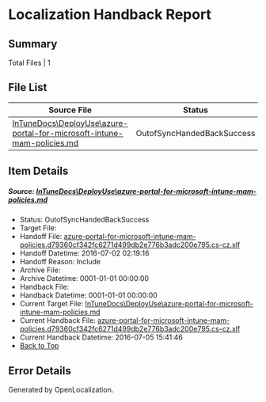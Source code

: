 # <a name='report-top'></a> Localization Handback Report

## Summary
 Total Files | 1

## File List
 Source File | Status | Details 
 ----------- | ------ | ------- 
 [InTuneDocs\DeployUse\azure-portal-for-microsoft-intune-mam-policies.md](https://github.com/Microsoft/IntuneDocs-pr/blob/0a38b0ef301559209acab0611cfe3da69b468ff7/InTuneDocs/DeployUse/azure-portal-for-microsoft-intune-mam-policies.md) | OutofSyncHandedBackSuccess | [Details](#7d27f131b07ccc8d2904b10c51e0b8936cc34f5915)

## Item Details
##### <a name='7d27f131b07ccc8d2904b10c51e0b8936cc34f5915'></a> Source: [InTuneDocs\DeployUse\azure-portal-for-microsoft-intune-mam-policies.md](https://github.com/Microsoft/IntuneDocs-pr/blob/0a38b0ef301559209acab0611cfe3da69b468ff7/InTuneDocs/DeployUse/azure-portal-for-microsoft-intune-mam-policies.md)
* Status: OutofSyncHandedBackSuccess
* Target File: 
* Handoff File: [azure-portal-for-microsoft-intune-mam-policies.d79360cf342fc6271d499db2e776b3adc200e795.cs-cz.xlf](https://github.com/Microsoft/EM.handoff/blob/3411045172d58c287638368c9c73afd76a846ba6/ol-handoff/Microsoft/IntuneDocs-pr.cs-cz/master/azure-portal-for-microsoft-intune-mam-policies.d79360cf342fc6271d499db2e776b3adc200e795.cs-cz.xlf)
* Handoff Datetime: 2016-07-02 02:19:16
* Handoff Reason: Include
* Archive File: 
* Archive Datetime: 0001-01-01 00:00:00
* Handback File: 
* Handback Datetime: 0001-01-01 00:00:00
* Current Target File: [InTuneDocs\DeployUse\azure-portal-for-microsoft-intune-mam-policies.md](https://github.com/Microsoft/IntuneDocs-pr.cs-cz/blob/c71546d139ae859cd340cba8dd593e8416c53f2d/InTuneDocs/DeployUse/azure-portal-for-microsoft-intune-mam-policies.md)
* Current Handback File: [azure-portal-for-microsoft-intune-mam-policies.d79360cf342fc6271d499db2e776b3adc200e795.cs-cz.xlf](https://github.com/Microsoft/EM.handback/blob/19bd6813aa4f0f48ab23f2668baf2a026108681c/ol-handback/Microsoft/IntuneDocs-pr.cs-cz/master/azure-portal-for-microsoft-intune-mam-policies.d79360cf342fc6271d499db2e776b3adc200e795.cs-cz.xlf)
* Current Handback Datetime: 2016-07-05 15:41:46
* [Back to Top](#report-top)


## Error Details

Generated by OpenLocalization.
